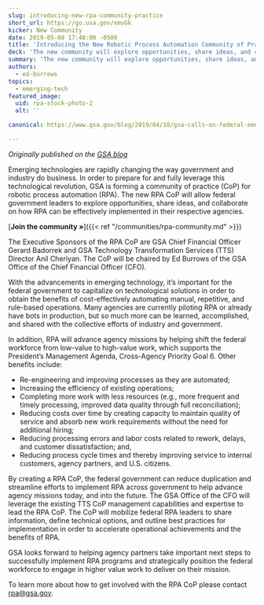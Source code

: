 ```yaml
---
slug: introducing-new-rpa-community-practice
short_url: https://go.usa.gov/xmvGk
kicker: New Community
date: 2019-05-08 17:48:00 -0500
title: 'Introducing the New Robotic Process Automation Community of Practice'
deck: 'The new community will explore opportunities, share ideas, and collaborate on how RPA can be effectively implemented in federal agencies&#46;'
summary: 'The new community will explore opportunities, share ideas, and collaborate on how RPA can be effectively implemented in federal agencies&#46;'
authors:
  - ed-burrows
topics:
  - emerging-tech
featured_image:
  uid: rpa-stock-photo-2
  alt: ''

canonical: https://www.gsa.gov/blog/2019/04/18/gsa-calls-on-federal-emerging-tech-leaders-to-form-rpa-community-of-practice

---
```


_Originally published on the [GSA blog](https://www.gsa.gov/blog/2019/04/18/gsa-calls-on-federal-emerging-tech-leaders-to-form-rpa-community-of-practice)_

Emerging technologies are rapidly changing the way government and industry do business. In order to prepare for and fully leverage this technological revolution, GSA is forming a community of practice (CoP) for robotic process automation (RPA). The new RPA CoP will allow federal government leaders to explore opportunities, share ideas, and collaborate on how RPA can be effectively implemented in their respective agencies.

[**Join the community »**]({{< ref "/communities/rpa-community.md" >}})

The Executive Sponsors of the RPA CoP are GSA Chief Financial Officer Gerard Badorrek and GSA Technology Transformation Services (TTS) Director Anil Cheriyan. The CoP will be chaired by Ed Burrows of the GSA Office of the Chief Financial Officer (CFO).

With the advancements in emerging technology, it’s important for the federal government to capitalize on technological solutions in order to obtain the benefits of cost-effectively automating manual, repetitive, and rule-based operations. Many agencies are currently piloting RPA or already have bots in production, but so much more can be learned, accomplished, and shared  with the collective efforts of industry and government.

In addition, RPA will advance agency missions by helping shift the federal workforce from low-value to high-value work, which supports the President’s Management Agenda, Cross-Agency Priority Goal 6. Other benefits include:

- Re-engineering and improving processes as they are automated;
- Increasing the efficiency of existing operations;
- Completing more work with less resources (e.g., more frequent and timely processing, improved data quality through full reconciliation);
- Reducing costs over time by creating capacity to maintain quality of service and absorb new work requirements without the need for additional hiring;
- Reducing processing errors and labor costs related to rework, delays, and customer dissatisfaction; and,
- Reducing process cycle times and thereby improving service to internal customers, agency partners, and U.S. citizens.

By creating a RPA CoP, the federal government can reduce duplication and streamline efforts to implement RPA across government to help advance agency missions today, and into the future. The GSA Office of the CFO will leverage the existing TTS CoP management capabilities and expertise to lead the RPA CoP.  The CoP will mobilize federal RPA leaders to share information, define technical options, and outline best practices for implementation in order to accelerate operational achievements and the benefits of RPA.

GSA looks forward to helping agency partners take important next steps to successfully implement RPA programs and strategically position the federal workforce to engage in higher value work to deliver on their mission.

To learn more about how to get involved with the RPA CoP please contact [rpa@gsa.gov](mailto:rpa@gsa.gov).
